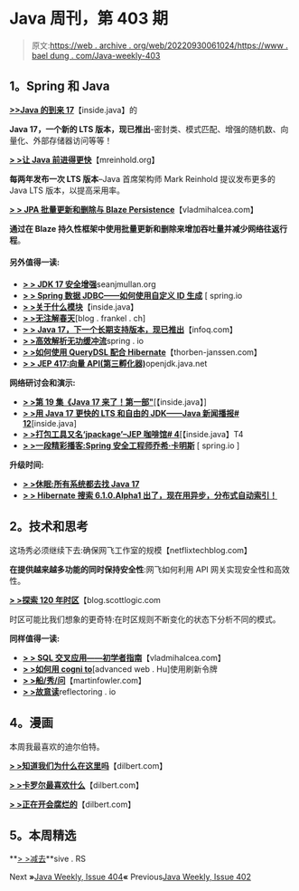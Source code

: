 # Java 周刊，第 403 期

> 原文:[https://web . archive . org/web/20220930061024/https://www . bael dung . com/Java-weekly-403](https://web.archive.org/web/20220930061024/https://www.baeldung.com/java-weekly-403)

## **1。Spring 和 Java**

[**>>Java 的到来 17**](https://web.archive.org/web/20220628055450/https://inside.java/2021/09/14/the-arrival-of-java17/)【inside.java】的

**Java 17，一个新的 LTS 版本，现已推出**-密封类、模式匹配、增强的随机数、向量化、外部存储器访问等等！

[**> >让 Java 前进得更快**](https://web.archive.org/web/20220628055450/https://mreinhold.org/blog/forward-even-faster)【mreinhold.org】

**每两年发布一次 LTS 版本**–Java 首席架构师 Mark Reinhold 提议发布更多的 Java LTS 版本，以提高采用率。

[**> > JPA 批量更新和删除与 Blaze Persistence**](https://web.archive.org/web/20220628055450/https://vladmihalcea.com/bulk-update-delete-blaze-persistence/)【vladmihalcea.com】

**通过在 Blaze 持久性框架中使用批量更新和删除来增加吞吐量并减少网络往返行程**。

#### 另外**值得一读:**

*   [**> > JDK 17 安全增强**](https://web.archive.org/web/20220628055450/https://seanjmullan.org/blog/2021/09/14/jdk17)seanjmullan.org
*   [**> > Spring 数据 JDBC——如何使用自定义 ID 生成**](https://web.archive.org/web/20220628055450/https://spring.io/blog/2021/09/09/spring-data-jdbc-how-to-use-custom-id-generation) [ spring.io
*   [**> >关于什么模块**](https://web.archive.org/web/20220628055450/https://inside.java/2021/09/10/what-are-modules-about/)【inside.java】
*   [**> >无注解春天**](https://web.archive.org/web/20220628055450/https://blog.frankel.ch/annotation-free-spring/)[blog . frankel . ch]
*   [**> > Java 17，下一个长期支持版本，现已推出**](https://web.archive.org/web/20220628055450/https://www.infoq.com/news/2021/09/java17-released/)【infoq.com】
*   [**> >高效解析无功缓冲流**](https://web.archive.org/web/20220628055450/https://spring.io/blog/2021/09/14/efficient-parsing-of-reactive-buffer-streams)spring . io
*   [**> >如何使用 QueryDSL 配合 Hibernate**](https://web.archive.org/web/20220628055450/https://thorben-janssen.com/querydsl-hibernate/)【thorben-janssen.com】
*   [**> > JEP 417:向量 API(第三孵化器)**](https://web.archive.org/web/20220628055450/https://openjdk.java.net/jeps/417)openjdk.java.net

**网络研讨会和演示:**

*   [**> >第 19 集《Java 17 来了！第一部"**](https://web.archive.org/web/20220628055450/https://inside.java/2021/09/14/podcast-019/)[【inside.java】]
*   [**> >用 Java 17 更快的 LTS 和自由的 JDK——Java 新闻播报# 12**](https://web.archive.org/web/20220628055450/https://inside.java/2021/09/15/insidejava-newscast-012/)[inside.java]
*   [**> >打包工具又名‘jpackage’–JEP 咖啡馆# 4**](https://web.archive.org/web/20220628055450/https://inside.java/2021/09/09/jepcafe4/)[【inside.java】T4
*   [**> >一段精彩播客:Spring 安全工程师乔希·卡明斯**](https://web.archive.org/web/20220628055450/https://spring.io/blog/2021/09/09/a-bootiful-podcast-spring-security-engineer-josh-cummings) [ spring.io ]

**升级时间:**

*   [**> >休眠:所有系统都去找 Java 17**](https://web.archive.org/web/20220628055450/https://in.relation.to/2021/09/14/ready-for-jdk17/)
*   [**> > Hibernate 搜索 6.1.0.Alpha1 出了，现在用异步，分布式自动索引！**](https://web.archive.org/web/20220628055450/https://in.relation.to/2021/09/10/hibernate-search-6-1-0-Alpha1/)

## **2。技术和思考**

这场秀必须继续下去:确保网飞工作室的规模【netflixtechblog.com】

**在提供越来越多功能的同时保持安全性**:网飞如何利用 API 网关实现安全性和高效性。

[**> >探索 120 年时区**](https://web.archive.org/web/20220628055450/https://blog.scottlogic.com/2021/09/14/120-years-timezone.html)【blog.scottlogic.com

时区可能比我们想象的更奇特:在时区规则不断变化的状态下分析不同的模式。

**同样值得一读:**

*   [**> > SQL 交叉应用——初学者指南**](https://web.archive.org/web/20220628055450/https://vladmihalcea.com/sql-cross-apply/)【vladmihalcea.com】
*   [**> >如何用 cogni to**](https://web.archive.org/web/20220628055450/https://advancedweb.hu/how-to-use-the-refresh-token-with-cognito/)[advanced web . Hu]使用刷新令牌
*   [**> >船/秀/问**](https://web.archive.org/web/20220628055450/https://martinfowler.com/articles/ship-show-ask.html)【martinfowler.com】
*   [**> >故意读**](https://web.archive.org/web/20220628055450/https://reflectoring.io/read-intentionally/)reflectoring . io

## **4。漫画**

本周我最喜欢的迪尔伯特。

[**> >知道我们为什么在这里吗**](https://web.archive.org/web/20220628055450/https://dilbert.com/strip/2021-09-16)【dilbert.com】

[**> >卡罗尔最喜欢什么**](https://web.archive.org/web/20220628055450/https://dilbert.com/strip/2021-09-15)【dilbert.com】

[**> >正在开会腐烂的**](https://web.archive.org/web/20220628055450/https://dilbert.com/strip/2021-09-14)【dilbert.com】

## **5。本周精选**

**[> >减去](https://web.archive.org/web/20220628055450/https://sive.rs/subtract)**sive . RS

Next **»**[Java Weekly, Issue 404](/web/20220628055450/https://www.baeldung.com/java-weekly-404)**«** Previous[Java Weekly, Issue 402](/web/20220628055450/https://www.baeldung.com/java-weekly-402)